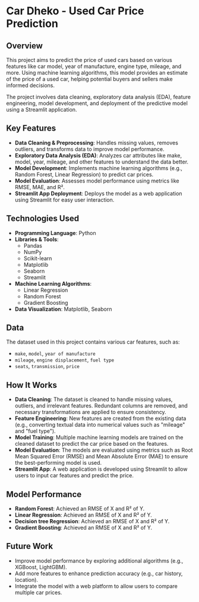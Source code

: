# Car Dheko - Used Car Price Prediction

## Overview

This project aims to predict the price of used cars based on various features like car model, year of manufacture, engine type, mileage, and more. Using machine learning algorithms, this model provides an estimate of the price of a used car, helping potential buyers and sellers make informed decisions.

The project involves data cleaning, exploratory data analysis (EDA), feature engineering, model development, and deployment of the predictive model using a Streamlit application.

## Key Features

- **Data Cleaning & Preprocessing**: Handles missing values, removes outliers, and transforms data to improve model performance.
- **Exploratory Data Analysis (EDA)**: Analyzes car attributes like make, model, year, mileage, and other features to understand the data better.
- **Model Development**: Implements machine learning algorithms (e.g., Random Forest, Linear Regression) to predict car prices.
- **Model Evaluation**: Assesses model performance using metrics like RMSE, MAE, and R².
- **Streamlit App Deployment**: Deploys the model as a web application using Streamlit for easy user interaction.

## Technologies Used

- **Programming Language**: Python
- **Libraries & Tools**:
  - Pandas
  - NumPy
  - Scikit-learn
  - Matplotlib
  - Seaborn
  - Streamlit
- **Machine Learning Algorithms**:
  - Linear Regression
  - Random Forest
  - Gradient Boosting
- **Data Visualization**: Matplotlib, Seaborn

## Data

The dataset used in this project contains various car features, such as:

- `make`, `model`, `year of manufacture`
- `mileage`, `engine displacement`, `fuel type`
- `seats`, `transmission`, `price`

## How It Works

- **Data Cleaning**: The dataset is cleaned to handle missing values, outliers, and irrelevant features. Redundant columns are removed, and necessary transformations are applied to ensure consistency.
- **Feature Engineering**: New features are created from the existing data (e.g., converting textual data into numerical values such as "mileage" and "fuel type").
- **Model Training**: Multiple machine learning models are trained on the cleaned dataset to predict the car price based on the features.
- **Model Evaluation**: The models are evaluated using metrics such as Root Mean Squared Error (RMSE) and Mean Absolute Error (MAE) to ensure the best-performing model is used.
- **Streamlit App**: A web application is developed using Streamlit to allow users to input car features and predict the price.

## Model Performance

- **Random Forest**: Achieved an RMSE of X and R² of Y.
- **Linear Regression**: Achieved an RMSE of X and R² of Y.
- **Decision tree Regression**: Achieved an RMSE of X and R² of Y.
- **Gradient Boosting**: Achieved an RMSE of X and R² of Y.

## Future Work

- Improve model performance by exploring additional algorithms (e.g., XGBoost, LightGBM).
- Add more features to enhance prediction accuracy (e.g., car history, location).
- Integrate the model with a web platform to allow users to compare multiple car prices.

